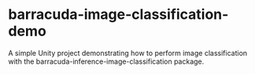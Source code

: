 # barracuda-image-classification-demo
 A simple Unity project demonstrating how to perform image classification with the barracuda-inference-image-classification package. 
